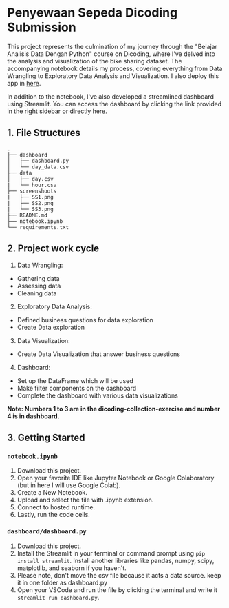 
# Penyewaan Sepeda Dicoding Submission

This project represents the culmination of my journey through the "Belajar Analisis Data Dengan Python" course on Dicoding, where I've delved into the analysis and visualization of the bike sharing dataset. The accompanying notebook details my process, covering everything from Data Wrangling to Exploratory Data Analysis and Visualization. I also deploy this app in [here](https://penyewaansepedaapp.streamlit.app/).

In addition to the notebook, I've also developed a streamlined dashboard using Streamlit. You can access the dashboard by clicking the link provided in the right sidebar or directly here.

## 1. File Structures
```
.
├── dashboard
│   ├── dashboard.py
│   └── day_data.csv
├── data
│   ├── day.csv
|   └── hour.csv
├── screenshoots
|   ├── SS1.png
|   ├── SS2.png
|   └── SS3.png
├── README.md
├── notebook.ipynb
└── requirements.txt
```

## 2. Project work cycle
1. Data Wrangling: 
 - Gathering data
 - Assessing data
 - Cleaning data
2. Exploratory Data Analysis:
 - Defined business questions for data exploration
 - Create Data exploration
3. Data Visualization:
 - Create Data Visualization that answer business questions
4. Dashboard:
 - Set up the DataFrame which will be used
 - Make filter components on the dashboard
 - Complete the dashboard with various data visualizations

**Note: Numbers 1 to 3 are in the dicoding-collection-exercise and number 4 is in dashboard.**

## 3. Getting Started
### `notebook.ipynb`
1. Download this project.
2. Open your favorite IDE like Jupyter Notebook or Google Colaboratory (but in here I will use Google Colab).
3. Create a New Notebook.
4. Upload and select the file with .ipynb extension.
5. Connect to hosted runtime.
6. Lastly, run the code cells.

### `dashboard/dashboard.py`
1. Download this project.
2. Install the Streamlit in your terminal or command prompt using `pip install streamlit`. Install another libraries like pandas, numpy, scipy, matplotlib, and seaborn if you haven't.
3. Please note, don't move the csv file because it acts a data source. keep it in one folder as dashboard.py
4. Open your VSCode and run the file by clicking the terminal and write it `streamlit run dashboard.py`.
